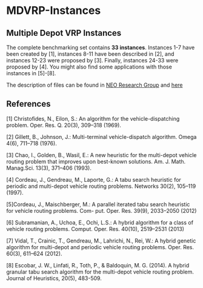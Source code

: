 # MDVRP-Instances

## Multiple Depot VRP Instances

The complete benchmarking set contains **33 instances**. Instances 1-7 have been created by [1], instances 8-11 have been
described in [2], and instances 12-23 were proposed by [3]. Finally, instances 24-33 were proposed by [4]. You might also find some applications with those instances in [5]-[8].

The description of files can be found in [NEO Research Group](http://neo.lcc.uma.es/vrp/vrp-instances/description-for-files-of-cordeaus-instances/) and [here](DESCRIPTION.md)

## References

[1] Christofides, N., Eilon, S.: An algorithm for the vehicle-dispatching problem. Oper. Res. Q. 20(3), 309–318 (1969).

[2] Gillett, B., Johnson, J.: Multi-terminal vehicle-dispatch algorithm. Omega 4(6), 711–718 (1976).

[3] Chao, I., Golden, B., Wasil, E.: A new heuristic for the multi-depot vehicle routing problem that improves upon best-known solutions. Am. J. Math. Manag.Sci. 13(3), 371–406 (1993).

[4] Cordeau, J., Gendreau, M., Laporte, G.: A tabu search heuristic for periodic and
multi-depot vehicle routing problems. Networks 30(2), 105–119 (1997).

[5]Cordeau, J., Maischberger, M.: A parallel iterated tabu search heuristic for vehicle routing problems. Com- put. Oper. Res. 39(9), 2033–2050 (2012)

[6] Subramanian, A., Uchoa, E., Ochi, L.S.: A hybrid algorithm for a class of vehicle routing problems. Comput. Oper. Res. 40(10), 2519–2531 (2013)

[7] Vidal, T., Crainic, T., Gendreau, M., Lahrichi, N., Rei, W.: A hybrid genetic algorithm for multi-depot and periodic vehicle routing problems. Oper. Res. 60(3), 611–624 (2012).

[8] Escobar, J. W., Linfati, R., Toth, P., & Baldoquin, M. G. (2014). A hybrid granular tabu search algorithm for the multi-depot vehicle routing problem. Journal of Heuristics, 20(5), 483-509.
